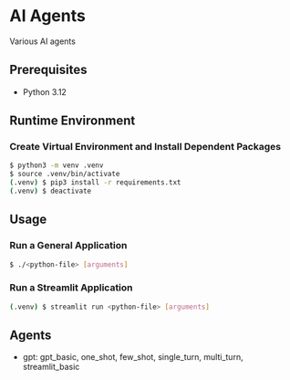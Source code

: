 # AI Agents
Various AI agents

## Prerequisites
- Python 3.12

## Runtime Environment
### Create Virtual Environment and Install Dependent Packages
```sh
$ python3 -m venv .venv
$ source .venv/bin/activate
(.venv) $ pip3 install -r requirements.txt
(.venv) $ deactivate
```

## Usage
### Run a General Application
```sh
$ ./<python-file> [arguments]
```

### Run a Streamlit Application
```sh
(.venv) $ streamlit run <python-file> [arguments]
```

## Agents
- gpt: gpt_basic, one_shot, few_shot, single_turn, multi_turn, streamlit_basic 
